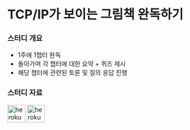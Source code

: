 # TCP/IP가 보이는 그림책 완독하기

### 스터디 개요

- 1주에 1챕터 완독
- 돌아가며 각 챕터에 대한 요약 + 퀴즈 제시
- 해당 챕터에 관련된 토론 및 질의 응답 진행

### 스터디 자료

<p align="left">
<img src="https://upload.wikimedia.org/wikipedia/commons/1/1e/Google_Slides_logo_%282014-2020%29.svg" alt="heroku" width="40" height="40"/> </a> <a href="https://docs.google.com/presentation/d/1aurrB3iaGTdJSUgOa0KNcOGl54F36yj0UVZChDhQJLI/edit?usp=sharing" target="_blank" rel="noreferrer">
<img src="https://upload.wikimedia.org/wikipedia/commons/4/45/Notion_app_logo.png" alt="heroku" width="40" height="40"/> </a> <a href="https://snow-chestnut-45b.notion.site/CS-95489bb2a6b54d2481a3ff5b4904dd0c" target="_blank" rel="noreferrer">
</p>
